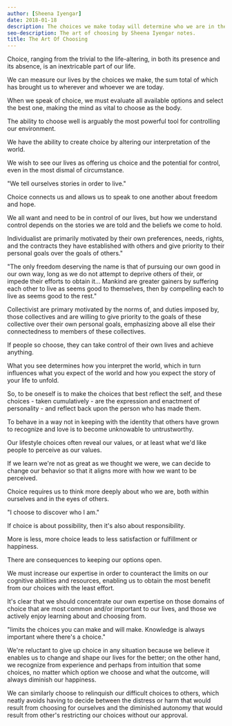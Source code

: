 ```yaml
---
author: [Sheena Iyengar]
date: 2018-01-18
description: The choices we make today will determine who we are in the future. It's a good way to see what we value in life. Once you understand the choices you made in life, you will start to see how it reflects the stories you tell yourself and others. Remember, we all have the power to choose!
seo-description: The art of choosing by Sheena Iyengar notes.
title: The Art Of Choosing
---
```


Choice, ranging from the trivial to the life-altering, in both its presence and its absence, is an inextricable part of our life.

We can measure our lives by the choices we make, the sum total of which has brought us to wherever and whoever we are today.

When we speak of choice, we must evaluate all available options and select the best one, making the mind as vital to choose as the body.

The ability to choose well is arguably the most powerful tool for controlling our environment.

We have the ability to create choice by altering our interpretation of the world.

We wish to see our lives as offering us choice and the potential for control, even in the most dismal of circumstance.

"We tell ourselves stories in order to live."

Choice connects us and allows us to speak to one another about freedom and hope.

We all want and need to be in control of our lives, but how we understand control depends on the stories we are told and the beliefs we come to hold.

Individualist are primarily motivated by their own preferences, needs, rights, and the contracts they have established with others and give priority to their personal goals over the goals of others."

"The only freedom deserving the name is that of pursuing our own good in our own way, long as we do not attempt to deprive others of their, or impede their efforts to obtain it... Mankind are greater gainers by suffering each other to live as seems good to themselves, then by compelling each to live as seems good to the rest."

Collectivist are primary motivated by the norms of, and duties imposed by, those collectives and are willing to give priority to the goals of these collective over their own personal goals, emphasizing above all else their connectedness to members of these collectives.

If people so choose, they can take control of their own lives and achieve anything.

What you see determines how you interpret the world, which in turn influences what you expect of the world and how you expect the story of your life to unfold.

So, to be oneself is to make the choices that best reflect the self, and these choices - taken cumulatively - are the expression and enactment of personality - and reflect back upon the person who has made them.

To behave in a way not in keeping with the identity that others have grown to recognize and love is to become unknowable to untrustworthy.

Our lifestyle choices often reveal our values, or at least what we'd like people to perceive as our values.

If we learn we're not as great as we thought we were, we can decide to change our behavior so that it aligns more with how we want to be perceived.

Choice requires us to think more deeply about who we are, both within ourselves and in the eyes of others.

"I choose to discover who I am."

If choice is about possibility, then it's also about responsibility.

More is less, more choice leads to less satisfaction or fulfillment or happiness.

There are consequences to keeping our options open.

We must increase our expertise in order to counteract the limits on our cognitive abilities and resources, enabling us to obtain the most benefit from our choices with the least effort.

It's clear that we should concentrate our own expertise on those domains of choice that are most common and/or important to our lives, and those we actively enjoy learning about and choosing from.

"limits the choices you can make and will make. Knowledge is always important where there's a choice."

We're reluctant to give up choice in any situation because we believe it enables us to change and shape our lives for the better; on the other hand, we recognize from experience and perhaps from intuition that some choices, no matter which option we choose and what the outcome, will always diminish our happiness.

We can similarly choose to relinquish our difficult choices to others, which neatly avoids having to decide between the distress or harm that would result from choosing for ourselves and the diminished autonomy that would result from other's restricting our choices without our approval.
